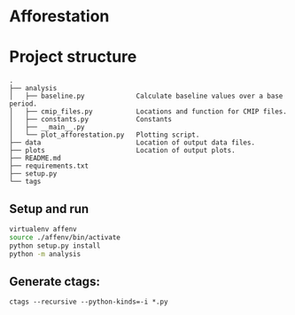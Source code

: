 # Afforestation

# Project structure
```
.
├── analysis
│   ├── baseline.py             Calculate baseline values over a base period.
│   ├── cmip_files.py           Locations and function for CMIP files.
│   ├── constants.py            Constants
│   ├── __main__.py
│   └── plot_afforestation.py   Plotting script.
├── data                        Location of output data files.
├── plots                       Location of output plots.
├── README.md
├── requirements.txt
├── setup.py
└── tags
```

## Setup and run
```bash
virtualenv affenv
source ./affenv/bin/activate
python setup.py install
python -m analysis
```

## Generate ctags:
    ctags --recursive --python-kinds=-i *.py
